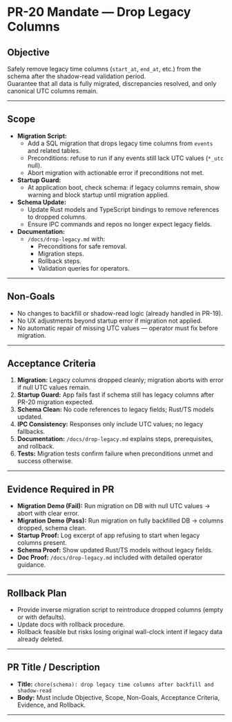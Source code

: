 # PR-20 Mandate — Drop Legacy Columns

## Objective
Safely remove legacy time columns (`start_at`, `end_at`, etc.) from the schema after the shadow-read validation period.  
Guarantee that all data is fully migrated, discrepancies resolved, and only canonical UTC columns remain.

---

## Scope
- **Migration Script:**
  - Add a SQL migration that drops legacy time columns from `events` and related tables.
  - Preconditions: refuse to run if any events still lack UTC values (`*_utc` null).
  - Abort migration with actionable error if preconditions not met.
- **Startup Guard:**
  - At application boot, check schema: if legacy columns remain, show warning and block startup until migration applied.
- **Schema Update:**
  - Update Rust models and TypeScript bindings to remove references to dropped columns.
  - Ensure IPC commands and repos no longer expect legacy fields.
- **Documentation:**
  - `/docs/drop-legacy.md` with:
    - Preconditions for safe removal.
    - Migration steps.
    - Rollback steps.
    - Validation queries for operators.

---

## Non-Goals
- No changes to backfill or shadow-read logic (already handled in PR-19).  
- No UX adjustments beyond startup error if migration not applied.  
- No automatic repair of missing UTC values — operator must fix before migration.  

---

## Acceptance Criteria
1. **Migration:** Legacy columns dropped cleanly; migration aborts with error if null UTC values remain.  
2. **Startup Guard:** App fails fast if schema still has legacy columns after PR-20 migration expected.  
3. **Schema Clean:** No code references to legacy fields; Rust/TS models updated.  
4. **IPC Consistency:** Responses only include UTC values; no legacy fallbacks.  
5. **Documentation:** `/docs/drop-legacy.md` explains steps, prerequisites, and rollback.  
6. **Tests:** Migration tests confirm failure when preconditions unmet and success otherwise.  

---

## Evidence Required in PR
- **Migration Demo (Fail):** Run migration on DB with null UTC values → abort with clear error.  
- **Migration Demo (Pass):** Run migration on fully backfilled DB → columns dropped, schema clean.  
- **Startup Proof:** Log excerpt of app refusing to start when legacy columns present.  
- **Schema Proof:** Show updated Rust/TS models without legacy fields.  
- **Doc Proof:** `/docs/drop-legacy.md` included with detailed operator guidance.  

---

## Rollback Plan
- Provide inverse migration script to reintroduce dropped columns (empty or with defaults).  
- Update docs with rollback procedure.  
- Rollback feasible but risks losing original wall-clock intent if legacy data already deleted.  

---

## PR Title / Description
- **Title:** `chore(schema): drop legacy time columns after backfill and shadow-read`  
- **Body:** Must include Objective, Scope, Non-Goals, Acceptance Criteria, Evidence, and Rollback.

---
```
